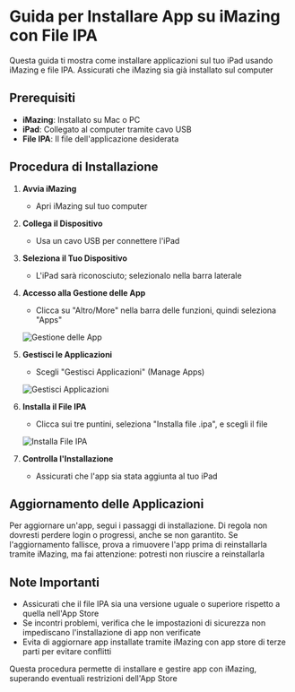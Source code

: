 # Guida per Installare App su iMazing con File IPA

Questa guida ti mostra come installare applicazioni sul tuo iPad usando iMazing e file IPA. Assicurati che iMazing sia già installato sul computer

## Prerequisiti

- **iMazing**: Installato su Mac o PC
- **iPad**: Collegato al computer tramite cavo USB
- **File IPA**: Il file dell'applicazione desiderata

## Procedura di Installazione

1. **Avvia iMazing**
   - Apri iMazing sul tuo computer

2. **Collega il Dispositivo**
   - Usa un cavo USB per connettere l'iPad

3. **Seleziona il Tuo Dispositivo**
   - L'iPad sarà riconosciuto; selezionalo nella barra laterale

4. **Accesso alla Gestione delle App**
   - Clicca su "Altro/More" nella barra delle funzioni, quindi seleziona "Apps"

   ![Gestione delle App](https://github.com/user-attachments/assets/15a9a693-98b8-47a0-8169-79790926f500)

5. **Gestisci le Applicazioni**
   - Scegli "Gestisci Applicazioni" (Manage Apps)

   ![Gestisci Applicazioni](https://github.com/user-attachments/assets/255f5d7c-9b6d-4c8a-84a8-4f6a30cbc011)

6. **Installa il File IPA**
   - Clicca sui tre puntini, seleziona "Installa file .ipa", e scegli il file

   ![Installa File IPA](https://github.com/user-attachments/assets/20f83c75-3b58-4b70-a30c-0ea8124e1d01)

7. **Controlla l'Installazione**
   - Assicurati che l'app sia stata aggiunta al tuo iPad

## Aggiornamento delle Applicazioni

Per aggiornare un'app, segui i passaggi di installazione. Di regola non dovresti perdere login o progressi, anche se non garantito. Se l'aggiornamento fallisce, prova a rimuovere l'app prima di reinstallarla tramite iMazing, ma fai attenzione: potresti non riuscire a reinstallarla

## Note Importanti

- Assicurati che il file IPA sia una versione uguale o superiore rispetto a quella nell'App Store
- Se incontri problemi, verifica che le impostazioni di sicurezza non impediscano l'installazione di app non verificate
- Evita di aggiornare app installate tramite iMazing con app store di terze parti per evitare conflitti

Questa procedura permette di installare e gestire app con iMazing, superando eventuali restrizioni dell'App Store
